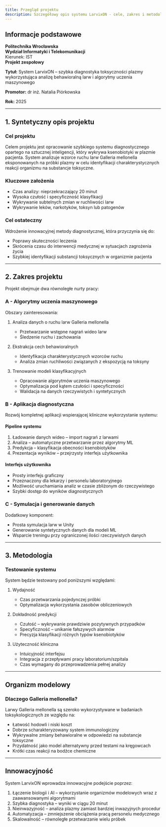 ```yaml
---
title: Przegląd projektu
description: Szczegółowy opis systemu LarvixON - cele, zakres i metodologia
---
```


## Informacje podstawowe

**Politechnika Wrocławska**  
**Wydział Informatyki i Telekomunikacji**  
Kierunek: IST  
**Projekt zespołowy**

**Tytuł:** System LarvixON – szybka diagnostyka toksyczności plazmy wykorzystująca analizę behawioralną larw i algorytmy uczenia maszynowego

**Promotor:** dr inż. Natalia Piórkowska

**Rok:** 2025

---

## 1. Syntetyczny opis projektu

### Cel projektu

Celem projektu jest opracowanie szybkiego systemu diagnostycznego opartego na sztucznej inteligencji, który wykrywa ksenobiotyki w plazmie pacjenta. System analizuje wzorce ruchu larw Galleria mellonella eksponowanych na próbki plazmy w celu identyfikacji charakterystycznych reakcji organizmu na substancje toksyczne.

### Kluczowe założenia

- Czas analizy: nieprzekraczający 20 minut
- Wysoka czułość i specyficzność klasyfikacji
- Wykrywanie subtelnych zmian w ruchliwości larw
- Wykrywanie leków, narkotyków, toksyn lub patogenów

### Cel ostateczny

Wdrożenie innowacyjnej metody diagnostycznej, która przyczynia się do:

- Poprawy skuteczności leczenia
- Skrócenia czasu do interwencji medycznej w sytuacjach zagrożenia życia
- Szybkiej identyfikacji substancji toksycznych w organizmie pacjenta

---

## 2. Zakres projektu

Projekt obejmuje dwa równoległe nurty pracy:

### A - Algorytmy uczenia maszynowego

Obszary zainteresowania:

1. Analiza danych o ruchu larw Galleria mellonella

   - Przetwarzanie wstępne nagrań wideo larw
   - Śledzenie ruchu i zachowania

2. Ekstrakcja cech behawioralnych

   - Identyfikacja charakterystycznych wzorców ruchu
   - Analiza zmian ruchliwości związanych z ekspozycją na toksyny

3. Trenowanie modeli klasyfikacyjnych
   - Opracowanie algorytmów uczenia maszynowego
   - Optymalizacja pod kątem czułości i specyficzności
   - Walidacja na danych rzeczywistych i syntetycznych

### B - Aplikacja diagnostyczna

Rozwój kompletnej aplikacji wspierającej kliniczne wykorzystanie systemu:

#### Pipeline systemu

1. Ładowanie danych wideo – import nagrań z larwami
2. Analiza – automatyczne przetwarzanie przez algorytmy ML
3. Predykcja – klasyfikacja obecności ksenobiotyków
4. Prezentacja wyników – przejrzysty interfejs użytkownika

#### Interfejs użytkownika

- Prosty interfejs graficzny
- Przeznaczony dla lekarzy i personelu laboratoryjnego
- Możliwość uruchamiania analiz w czasie zbliżonym do rzeczywistego
- Szybki dostęp do wyników diagnostycznych

### C - Symulacja i generowanie danych

Dodatkowy komponent:

- Prosta symulacja larw w Unity
- Generowanie syntetycznych danych dla modeli ML
- Wsparcie treningu przy ograniczonej ilości rzeczywistych danych

---

## 3. Metodologia

### Testowanie systemu

System będzie testowany pod poniższymi względami:

1. Wydajność

   - Czas przetwarzania pojedynczej próbki
   - Optymalizacja wykorzystania zasobów obliczeniowych

2. Dokładność predykcji

   - Czułość – wykrywanie prawdziwie pozytywnych przypadków
   - Specyficzność – unikanie fałszywych alarmów
   - Precyzja klasyfikacji różnych typów ksenobiotyków

3. Użyteczność kliniczna
   - Intuicyjność interfejsu
   - Integracja z przepływami pracy laboratorium/szpitala
   - Czas wymagany do przeprowadzenia pełnej analizy

---

## Organizm modelowy

### Dlaczego Galleria mellonella?

Larwy Galleria mellonella są szeroko wykorzystywane w badaniach toksykologicznych ze względu na:

- Łatwość hodowli i niski koszt
- Dobrze scharakteryzowany system immunologiczny
- Wykrywalne zmiany behawioralne w odpowiedzi na substancje toksyczne
- Przydatność jako model alternatywny przed testami na kręgowcach
- Krótki czas reakcji na bodźce chemiczne

---

## Innowacyjność

System LarvixON wprowadza innowacyjne podejście poprzez:

1. Łączenie biologii i AI – wykorzystanie organizmów modelowych wraz z zaawansowanymi algorytmami
2. Szybka diagnostyka – wyniki w ciągu 20 minut
3. Nieinwazyjność – analiza plazmy zamiast bardziej inwazyjnych procedur
4. Automatyzacja – zmniejszenie obciążenia pracą personelu medycznego
5. Skalowalność – równoległe przetwarzanie wielu próbek
